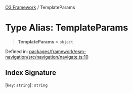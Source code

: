 [O3 Framework](../API.md) / TemplateParams

# Type Alias: TemplateParams

> **TemplateParams** = `object`

Defined in: [packages/framework/esm-navigation/src/navigation/navigate.ts:10](https://github.com/openmrs/openmrs-esm-core/blob/main/packages/framework/esm-navigation/src/navigation/navigate.ts#L10)

## Index Signature

\[`key`: `string`\]: `string`

